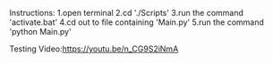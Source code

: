 Instructions:
1.open terminal
2.cd './Scripts'
3.run the command 'activate.bat'
4.cd out to file containing 'Main.py'
5.run the command 'python Main.py'


Testing Video:https://youtu.be/n_CG9S2iNmA
